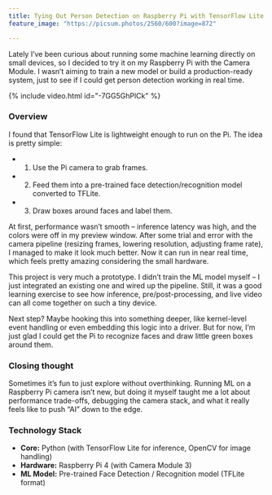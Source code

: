 ```yaml
---
title: Tying Out Person Detection on Raspberry Pi with TensorFlow Lite
feature_image: "https://picsum.photos/2560/600?image=872"

---
```



Lately I’ve been curious about running some machine learning directly on small devices, so I decided to try it on my Raspberry Pi with the Camera Module. I wasn’t aiming to train a new model or build a production-ready system, just to see if I could get person detection working in real time.

{% include video.html id="-7GG5GhPlCk" %}

### Overview

I found that TensorFlow Lite is lightweight enough to run on the Pi. The idea is pretty simple:
* 1. Use the Pi camera to grab frames.
* 2. Feed them into a pre-trained face detection/recognition model converted to TFLite.
* 3. Draw boxes around faces and label them.

At first, performance wasn’t smooth – inference latency was high, and the colors were off in my preview window. After some trial and error with the camera pipeline (resizing frames, lowering resolution, adjusting frame rate), I managed to make it look much better. Now it can run in near real time, which feels pretty amazing considering the small hardware.

This project is very much a prototype. I didn’t train the ML model myself – I just integrated an existing one and wired up the pipeline. Still, it was a good learning exercise to see how inference, pre/post-processing, and live video can all come together on such a tiny device.

Next step? Maybe hooking this into something deeper, like kernel-level event handling or even embedding this logic into a driver. But for now, I’m just glad I could get the Pi to recognize faces and draw little green boxes around them. 

### Closing thought

Sometimes it’s fun to just explore without overthinking. Running ML on a Raspberry Pi camera isn’t new, but doing it myself taught me a lot about performance trade-offs, debugging the camera stack, and what it really feels like to push “AI” down to the edge.

### Technology Stack

* **Core:** Python (with TensorFlow Lite for inference, OpenCV for image handling)
* **Hardware:** Raspberry Pi 4 (with Camera Module 3)
* **ML Model:** Pre-trained Face Detection / Recognition model (TFLite format)

